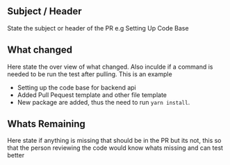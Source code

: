 ## Subject / Header

State the subject or header of the PR e.g Setting Up Code Base

## What changed

Here state the over view of what changed. Also inculde if a command is needed to be run the test after pulling. This is an example

- Setting up the code base for backend api
- Added Pull Pequest template and other file template
- New package are added, thus the need to run `yarn install`.

## Whats Remaining

Here state if anything is missing that should be in the PR but its not, this so that the person reviewing the code would know whats missing and can test better
